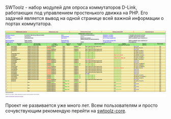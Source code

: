 SWToolz - набор модулей для опроса коммутаторов D-Link, работающих под управлением простенького движка на PHP. Его задачей является вывод на одной странице всей важной информации о портах коммутатора.

<p align="center">
  <img src="https://github.com/xcme/swtoolz/blob/master/swtoolz_main.png?raw=true" alt="swtoolz 0.99b"/>
</p>

Проект не развивается уже много лет. Всем пользователям и просто сочувствующим рекомендую перейти на [swtoolz-core](https://github.com/xcme/swtoolz-core).